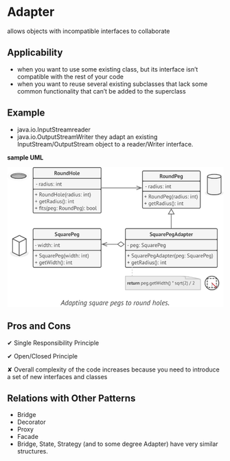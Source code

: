 # **Adapter**
allows objects with incompatible interfaces to collaborate

## Applicability
- when you want to use some existing class, but its interface isn’t compatible with the rest of your code
- when you want to reuse several existing subclasses that lack some common functionality that can’t be added to the superclass

## Example
- java.io.InputStreamreader
- java.io.OutputStreamWriter
they adapt an existing InputStream/OutputStream object to a reader/Writer interface. 

**sample UML**

![Adapter sample UML](adapter.png "Adapter sample UML")

## Pros and Cons
✔ Single Responsibility Principle

✔ Open/Closed Principle

✘ Overall complexity of the code increases because you need to introduce a set of new interfaces and classes

## Relations with Other Patterns
- Bridge
- Decorator
- Proxy
- Facade
- Bridge, State, Strategy (and to some degree Adapter) have very similar structures.

